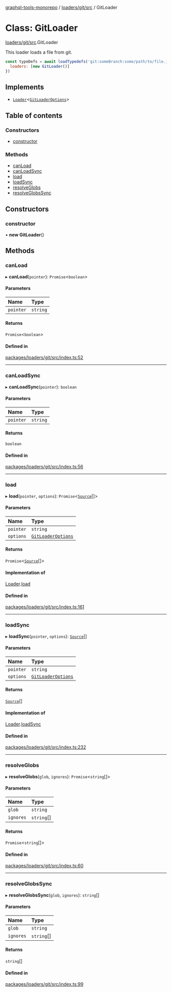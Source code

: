 [graphql-tools-monorepo](../README) / [loaders/git/src](../modules/loaders_git_src) / GitLoader

# Class: GitLoader

[loaders/git/src](../modules/loaders_git_src).GitLoader

This loader loads a file from git.

```js
const typeDefs = await loadTypedefs('git:someBranch:some/path/to/file.js', {
  loaders: [new GitLoader()]
})
```

## Implements

- [`Loader`](/docs/api/interfaces/utils_src.Loader)\<[`GitLoaderOptions`](../modules/loaders_git_src#gitloaderoptions)>

## Table of contents

### Constructors

- [constructor](loaders_git_src.GitLoader#constructor)

### Methods

- [canLoad](loaders_git_src.GitLoader#canload)
- [canLoadSync](loaders_git_src.GitLoader#canloadsync)
- [load](loaders_git_src.GitLoader#load)
- [loadSync](loaders_git_src.GitLoader#loadsync)
- [resolveGlobs](loaders_git_src.GitLoader#resolveglobs)
- [resolveGlobsSync](loaders_git_src.GitLoader#resolveglobssync)

## Constructors

### constructor

• **new GitLoader**()

## Methods

### canLoad

▸ **canLoad**(`pointer`): `Promise`\<`boolean`>

#### Parameters

| Name      | Type     |
| :-------- | :------- |
| `pointer` | `string` |

#### Returns

`Promise`\<`boolean`>

#### Defined in

[packages/loaders/git/src/index.ts:52](https://github.com/ardatan/graphql-tools/blob/master/packages/loaders/git/src/index.ts#L52)

---

### canLoadSync

▸ **canLoadSync**(`pointer`): `boolean`

#### Parameters

| Name      | Type     |
| :-------- | :------- |
| `pointer` | `string` |

#### Returns

`boolean`

#### Defined in

[packages/loaders/git/src/index.ts:56](https://github.com/ardatan/graphql-tools/blob/master/packages/loaders/git/src/index.ts#L56)

---

### load

▸ **load**(`pointer`, `options`): `Promise`\<[`Source`](/docs/api/interfaces/utils_src.Source)[]>

#### Parameters

| Name      | Type                                                              |
| :-------- | :---------------------------------------------------------------- |
| `pointer` | `string`                                                          |
| `options` | [`GitLoaderOptions`](../modules/loaders_git_src#gitloaderoptions) |

#### Returns

`Promise`\<[`Source`](/docs/api/interfaces/utils_src.Source)[]>

#### Implementation of

[Loader](/docs/api/interfaces/utils_src.Loader).[load](/docs/api/interfaces/utils_src.Loader#load)

#### Defined in

[packages/loaders/git/src/index.ts:161](https://github.com/ardatan/graphql-tools/blob/master/packages/loaders/git/src/index.ts#L161)

---

### loadSync

▸ **loadSync**(`pointer`, `options`): [`Source`](/docs/api/interfaces/utils_src.Source)[]

#### Parameters

| Name      | Type                                                              |
| :-------- | :---------------------------------------------------------------- |
| `pointer` | `string`                                                          |
| `options` | [`GitLoaderOptions`](../modules/loaders_git_src#gitloaderoptions) |

#### Returns

[`Source`](/docs/api/interfaces/utils_src.Source)[]

#### Implementation of

[Loader](/docs/api/interfaces/utils_src.Loader).[loadSync](/docs/api/interfaces/utils_src.Loader#loadsync)

#### Defined in

[packages/loaders/git/src/index.ts:232](https://github.com/ardatan/graphql-tools/blob/master/packages/loaders/git/src/index.ts#L232)

---

### resolveGlobs

▸ **resolveGlobs**(`glob`, `ignores`): `Promise`\<`string`[]>

#### Parameters

| Name      | Type       |
| :-------- | :--------- |
| `glob`    | `string`   |
| `ignores` | `string`[] |

#### Returns

`Promise`\<`string`[]>

#### Defined in

[packages/loaders/git/src/index.ts:60](https://github.com/ardatan/graphql-tools/blob/master/packages/loaders/git/src/index.ts#L60)

---

### resolveGlobsSync

▸ **resolveGlobsSync**(`glob`, `ignores`): `string`[]

#### Parameters

| Name      | Type       |
| :-------- | :--------- |
| `glob`    | `string`   |
| `ignores` | `string`[] |

#### Returns

`string`[]

#### Defined in

[packages/loaders/git/src/index.ts:99](https://github.com/ardatan/graphql-tools/blob/master/packages/loaders/git/src/index.ts#L99)
